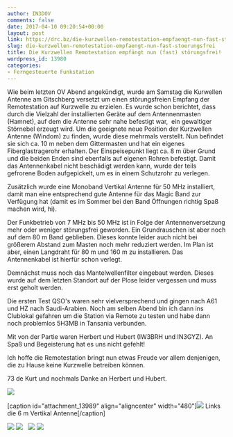 ```yaml
---
author: IN3DOV
comments: false
date: 2017-04-10 09:20:54+00:00
layout: post
link: https://drc.bz/die-kurzwellen-remotestation-empfaengt-nun-fast-stoerungsfrei/
slug: die-kurzwellen-remotestation-empfaengt-nun-fast-stoerungsfrei
title: Die Kurzwellen Remotestation empfängt nun (fast) störungsfrei!
wordpress_id: 13980
categories:
- Ferngesteuerte Funkstation
---
```


Wie beim letzten OV Abend angekündigt, wurde am Samstag die Kurwellen Antenne am Gitschberg versetzt um einen störungsfreien Empfang der Remotestation auf Kurzwelle zu erzielen. Es wurde schon berichtet, dass durch die Vielzahl der installierten Geräte auf dem Antennenmasten (Hamnet), auf dem die Antenne sehr nahe befestigt war,  ein gewaltiger Störnebel erzeugt wird. Um die geeignete neue Position der Kurzwellen Antenne (Windom) zu finden, wurde diese mehrmals verstellt. Nun befindet sie sich ca. 10 m neben dem Gittermasten und hat ein eigenes Fiberglastragerohr erhalten. Der Einspeisepunkt liegt ca. 8 m über Grund und die beiden Enden sind ebenfalls auf eigenen Rohren befestigt. Damit das Antennenkabel nicht beschädigt werden kann, wurde der teils gefrorene Boden aufgepickelt, um es in einem Schutzrohr zu verlegen.

Zusätzlich wurde eine Monoband Vertikal Antenne für 50 MHz installiert, damit man eine entsprechend gute Antenne für das Magic Band zur Verfügung hat (damit es im Sommer bei den Band Öffnungen richtig Spaß machen wird, hi).

Der Funkbetrieb von 7 MHz bis 50 MHz ist in Folge der Antennenversetzung mehr oder weniger störungsfrei geworden. Ein Grundrauschen ist aber noch auf dem 80 m Band geblieben. Dieses konnte leider auch nicht bei größerem Abstand zum Masten noch mehr reduziert werden. Im Plan ist aber, einen Langdraht für 80 m und 160 m zu installieren. Das Antennenkabel ist hierfür schon verlegt.

Demnächst muss noch das Mantelwellenfilter eingebaut werden. Dieses wurde auf dem letzten Standort auf der Plose leider vergessen und muss erst geholt werden.

Die ersten Test QSO's waren sehr vielversprechend und gingen nach A61 und HZ nach Saudi-Arabien. Noch am selben Abend bin ich dann ins Clublokal gefahren um die Station via Remote zu testen und habe dann noch problemlos 5H3MB in Tansania verbunden.

Mit von der Partie waren Herbert und Hubert (IW3BRH und IN3GYZ). An Spaß und Begeisterung hat es uns nicht gefehlt!

Ich hoffe die Remotestation bringt nun etwas Freude vor allem denjenigen, die zu Hause keine Kurzwelle betreiben können.

73 de Kurt und nochmals Danke an Herbert und Hubert.



[![](https://drc.bz/wp-content/uploads/2017/04/image5.jpg)](https://drc.bz/wp-content/uploads/2017/04/image5.jpg)

[caption id="attachment_13989" align="aligncenter" width="480"][![](https://drc.bz/wp-content/uploads/2017/04/image3.jpg)](https://drc.bz/wp-content/uploads/2017/04/image3.jpg) Links die 6 m Vertikal Antenne[/caption]

[![](https://drc.bz/wp-content/uploads/2017/04/20170408_100054_011-1024x576.jpg)](https://drc.bz/wp-content/uploads/2017/04/20170408_100054_011.jpg) [![](https://drc.bz/wp-content/uploads/2017/04/image4.jpg)](https://drc.bz/wp-content/uploads/2017/04/image4.jpg)   [![](https://drc.bz/wp-content/uploads/2017/04/image1.jpg)](https://drc.bz/wp-content/uploads/2017/04/image1.jpg) [![](https://drc.bz/wp-content/uploads/2017/04/image2.jpg)](https://drc.bz/wp-content/uploads/2017/04/image2.jpg)
